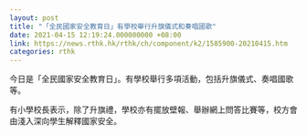 ```yaml
---
layout: post
title: "「全民國家安全教育日」有學校舉行升旗儀式和奏唱國歌"
date: 2021-04-15 12:19:24.000000000 +08:00
link: https://news.rthk.hk/rthk/ch/component/k2/1585900-20210415.htm
categories: rthk
---
```


今日是「全民國家安全教育日」。有學校舉行多項活動，包括升旗儀式、奏唱國歌等。

有小學校長表示，除了升旗禮，學校亦有擺放壁報、舉辦網上問答比賽等，校方會由淺入深向學生解釋國家安全。
